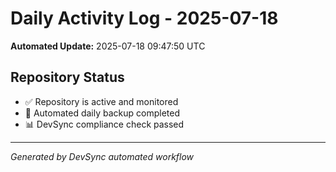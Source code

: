 # Daily Activity Log - 2025-07-18

**Automated Update:** 2025-07-18 09:47:50 UTC

## Repository Status
- ✅ Repository is active and monitored
- 🔄 Automated daily backup completed
- 📊 DevSync compliance check passed

---
*Generated by DevSync automated workflow*
